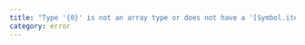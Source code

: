 ```yaml
---
title: "Type '{0}' is not an array type or does not have a '[Symbol.iterator]()' method that returns an iterator."
category: error
---
```

